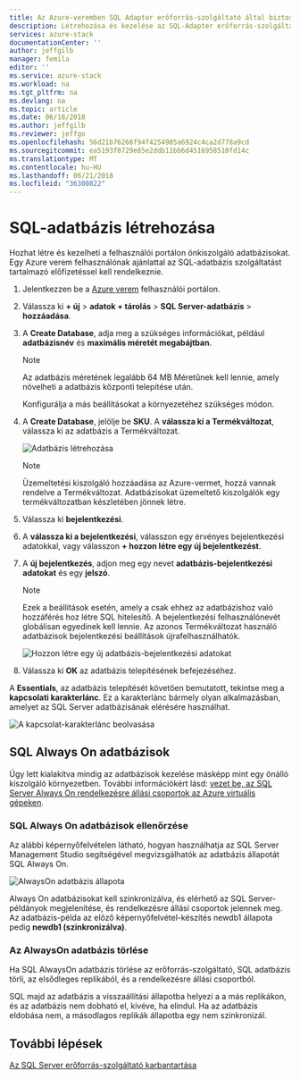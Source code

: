 ```yaml
---
title: Az Azure-veremben SQL Adapter erőforrás-szolgáltató által biztosított adatbázisok használatával |} Microsoft Docs
description: Létrehozása és kezelése az SQL-Adapter erőforrás-szolgáltató használatával kiépített SQL-adatbázisok
services: azure-stack
documentationCenter: ''
author: jeffgilb
manager: femila
editor: ''
ms.service: azure-stack
ms.workload: na
ms.tgt_pltfrm: na
ms.devlang: na
ms.topic: article
ms.date: 06/18/2018
ms.author: jeffgilb
ms.reviewer: jeffgo
ms.openlocfilehash: 56d21b76268f94f4254985a6924c4ca2d778a9cd
ms.sourcegitcommit: ea5193f0729e85e2ddb11bb6d4516958510fd14c
ms.translationtype: MT
ms.contentlocale: hu-HU
ms.lasthandoff: 06/21/2018
ms.locfileid: "36300822"
---
```

# <a name="create-sql-databases"></a>SQL-adatbázis létrehozása

Hozhat létre és kezelheti a felhasználói portálon önkiszolgáló adatbázisokat. Egy Azure verem felhasználónak ajánlattal az SQL-adatbázis szolgáltatást tartalmazó előfizetéssel kell rendelkeznie.

1. Jelentkezzen be a [Azure verem](azure-stack-poc.md) felhasználói portálon.

2. Válassza ki **+ új** &gt; **adatok + tárolás** &gt; **SQL Server-adatbázis** &gt; **hozzáadása**.

3. A **Create Database**, adja meg a szükséges információkat, például **adatbázisnév** és **maximális méretét megabájtban**.

   >[!NOTE]
   >Az adatbázis méretének legalább 64 MB Méretűnek kell lennie, amely növelheti a adatbázis központi telepítése után.

   Konfigurálja a más beállításokat a környezetéhez szükséges módon.

4. A **Create Database**, jelölje be **SKU**. A **válassza ki a Termékváltozat**, válassza ki az adatbázis a Termékváltozat.

   ![Adatbázis létrehozása](./media/azure-stack-sql-rp-deploy/newsqldb.png)

   >[!NOTE]
   >Üzemeltetési kiszolgáló hozzáadása az Azure-vermet, hozzá vannak rendelve a Termékváltozat. Adatbázisokat üzemeltető kiszolgálók egy termékváltozatban készletében jönnek létre.

5. Válassza ki **bejelentkezési**.
6. A **válassza ki a bejelentkezési**, válasszon egy érvényes bejelentkezési adatokkal, vagy válasszon **+ hozzon létre egy új bejelentkezést**.
7. A **új bejelentkezés**, adjon meg egy nevet **adatbázis-bejelentkezési adatokat** és egy **jelszó**.

   >[!NOTE]
   >Ezek a beállítások esetén, amely a csak ehhez az adatbázishoz való hozzáférés hoz létre SQL hitelesítő. A bejelentkezési felhasználónevét globálisan egyedinek kell lennie. Az azonos Termékváltozat használó adatbázisok bejelentkezési beállítások újrafelhasználhatók.

   ![Hozzon létre egy új adatbázis-bejelentkezési adatokat](./media/azure-stack-sql-rp-deploy/create-new-login.png)

8. Válassza ki **OK** az adatbázis telepítésének befejezéséhez.

A **Essentials**, az adatbázis telepítését követően bemutatott, tekintse meg a **kapcsolati karakterlánc**. Ez a karakterlánc bármely olyan alkalmazásban, amelyet az SQL Server adatbázisának elérésére használhat.

![A kapcsolat-karakterlánc beolvasása](./media/azure-stack-sql-rp-deploy/sql-db-settings.png)

## <a name="sql-always-on-databases"></a>SQL Always On adatbázisok

Úgy lett kialakítva mindig az adatbázisok kezelése másképp mint egy önálló kiszolgáló környezetben. További információkért lásd: [vezet be, az SQL Server Always On rendelkezésre állási csoportok az Azure virtuális gépeken](https://docs.microsoft.com/en-us/azure/virtual-machines/windows/sql/virtual-machines-windows-portal-sql-availability-group-overview).

### <a name="verify-sql-always-on-databases"></a>SQL Always On adatbázisok ellenőrzése

Az alábbi képernyőfelvételen látható, hogyan használhatja az SQL Server Management Studio segítségével megvizsgálhatók az adatbázis állapotát SQL Always On.

![AlwaysOn adatbázis állapota](./media/azure-stack-sql-rp-deploy/verifyalwayson.png)

Always On adatbázisokat kell szinkronizálva, és elérhető az SQL Server-példányok megjelenítése, és rendelkezésre állási csoportok jelennek meg. Az adatbázis-példa az előző képernyőfelvétel-készítés newdb1 állapota pedig **newdb1 (szinkronizálva)**.

### <a name="delete-an-alwayson-database"></a>Az AlwaysOn adatbázis törlése

Ha SQL AlwaysOn adatbázis törlése az erőforrás-szolgáltató, SQL adatbázis törli, az elsődleges replikából, és a rendelkezésre állási csoportból.

SQL majd az adatbázis a visszaállítási állapotba helyezi a a más replikákon, és az adatbázis nem dobható el, kivéve, ha elindul. Ha az adatbázis eldobása nem, a másodlagos replikák állapotba egy nem szinkronizál.

## <a name="next-steps"></a>További lépések

[Az SQL Server erőforrás-szolgáltató karbantartása](azure-stack-sql-resource-provider-maintain.md)
